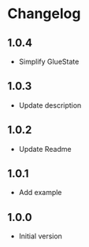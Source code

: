# Changelog

## 1.0.4

* Simplify GlueState
  
## 1.0.3

* Update description
  
## 1.0.2

* Update Readme

## 1.0.1

* Add example

## 1.0.0

* Initial version

